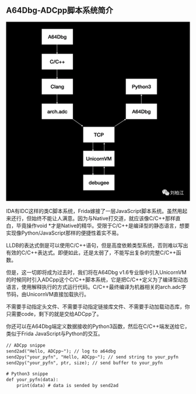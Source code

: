 ## A64Dbg-ADCpp脚本系统简介

![图片](images/640.png)

IDA有IDC这样的类C脚本系统，Frida嫁接了一层JavaScript脚本系统。虽然用起来还行，但始终不能让人满意。因为与Native打交道，就应该像C/C++那样直白，毕竟操作void *才是Native的精华。受限于C/C++是编译型的静态语言，想要实现像Python/JavaScript那样的便捷性着实不易。

LLDB的表达式倒是可以使用C/C++语句，但是高度依赖类型系统，否则难以写出有效的C/C++表达式。即便如此，还是太弱了，不能写出复杂的完整C/C++函数。

但是，这一切即将成为过去时，我们将在A64Dbg v1.6专业版中引入UnicornVM的时候同时引入ADCpp这个C/C++脚本系统，它是把C/C++定义为了编译型动态语言，使用解释执行的方式运行代码。C/C++最终编译为机器相关的arch.adc字节码，由UnicornVM直接加载执行。

不需要手动指定头文件、不需要手动指定链接库文件、不需要手动加载动态库，你只需要code，剩下的就是交给ADCpp了。

你还可以在A64Dbg端定义数据接收的Python3函数，然后在C/C++端发送给它，类似于Frida JavaScript与Python的交互。



```
// ADCpp snippe
send2ad("Hello, ADCpp~"); // log to a64dbg
send2py("your_pyfn", "Hello, ADCpp~"); // send string to your_pyfn
send2py("your_pyfn", ptr, size); // send buffer to your_pyfn
```

```
# Python3 snippe
def your_pyfn(data):
    print(data) # data is sended by send2ad
```

